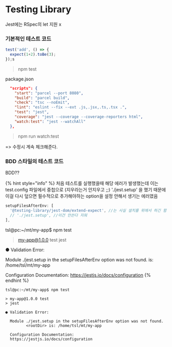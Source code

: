 # Testing Library

Jest에는 RSpec의 let 지원 x

### 기본적인 테스트 코드

```javascript
test('add', () => {
  expect(1+2).toBe(3);
});s
```

> npm test

package.json

```json
  "scripts": {
    "start": "parcel --port 8080",
    "build": "parcel build",
    "check": "tsc --noEmit",
    "lint": "eslint --fix --ext .js,.jsx,.ts,.tsx .",
    "test": "jest",
    "coverage": "jest --coverage --coverage-reporters html",
    "watch:test": "jest --watchAll"
  },
```

> npm run watch:test

\=> 수정시 계속 체크해준다.

### BDD 스타일의 테스트 코드

BDD??





{% hint style="info" %}
처음 테스트를  실행했을때 해당 에러가 발생했는데 이는 test.config 파일에서 중첩으로 (지우라는거 안지우고 ;;) './jest.setup' 을 했기 때문에 이걸 다시 덮으면 필수적으로 추가해야하는 option을 설정 안해서 생기는 에러였음

```javascript
setupFilesAfterEnv: [
  '@testing-library/jest-dom/extend-expect', //는 사실 설치를 위에서 하긴 함
  // './jest.setup', //이건 안쓴다 지워
],
```



tsl@pc:\~/mt/my-app$ npm test

> my-app@1.0.0 test jest

● Validation Error:

Module ./jest.setup in the setupFilesAfterEnv option was not found. is: /home/tsl/mt/my-app

Configuration Documentation: https://jestjs.io/docs/configuration
{% endhint %}

```
tsl@pc:~/mt/my-app$ npm test

> my-app@1.0.0 test
> jest

● Validation Error:

  Module ./jest.setup in the setupFilesAfterEnv option was not found.
         <rootDir> is: /home/tsl/mt/my-app

  Configuration Documentation:
  https://jestjs.io/docs/configuration
```
